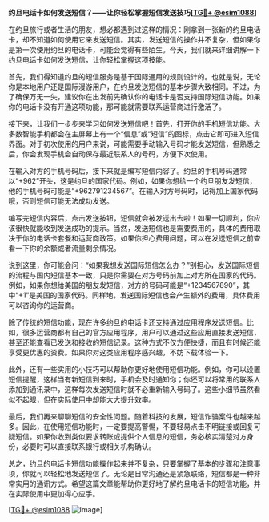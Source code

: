 **约旦电话卡如何发送短信？——让你轻松掌握短信发送技巧[[TG💪+ @esim1088](https://t.me/s/esim1088)]**

在约旦旅行或者生活的朋友，想必都遇到过这样的情况：刚拿到一张新的约旦电话卡，却不知道如何使用它来发送短信。其实，发送短信的操作并不复杂，但如果你是第一次使用约旦的电话卡，可能会觉得有些陌生。今天，我们就来详细讲解一下约旦电话卡如何发送短信，让你轻松掌握这项技能。

首先，我们得知道约旦的短信服务是基于国际通用的规则设计的。也就是说，无论你是本地用户还是国际漫游用户，在约旦发送短信的基本步骤大致相同。不过，为了确保万无一失，建议你在出发前先确认你的电话卡是否支持国际短信功能。如果你的电话卡没有开通这项功能，那可能就需要联系运营商进行激活了。

接下来，让我们一步步来学习如何发送短信吧！首先，打开你的手机短信功能。大多数智能手机都会在主屏幕上有一个“信息”或“短信”的图标，点击它即可进入短信界面。对于初次使用的用户来说，可能需要手动输入号码才能发送短信，但熟悉之后，你会发现手机会自动保存最近联系人的号码，方便下次使用。

在输入对方的手机号码后，接下来就是编写短信内容了。约旦的手机号码通常以“+962”开头，这是约旦的国家代码。例如，如果你想给一个约旦朋友发短信，他的手机号码可能是“+962791234567”。在输入对方号码时，记得加上国家代码哦，否则短信可能无法成功发送。

编写完短信内容后，点击发送按钮，短信就会被发送出去啦！如果一切顺利，你应该很快就能收到发送成功的提示。当然，发送短信也是需要费用的，具体的费用取决于你的电话卡套餐和运营商政策。如果你担心费用问题，可以在发送短信之前查看一下你的余额或者流量剩余情况。

说到这里，你可能会问：“如果我想发送国际短信怎么办？”别担心，发送国际短信的流程与国内短信基本一致，只是你需要在对方号码前加上对方所在国家的代码。例如，如果你想给美国的朋友发短信，对方的号码可能是“+1234567890”，其中“+1”是美国的国家代码。同样地，发送国际短信也会产生额外的费用，具体费用可以咨询你的运营商。

除了传统的短信功能，现在许多约旦的电话卡还支持通过应用程序发送短信。比如，很多运营商都有自己的官方应用程序，用户可以通过这些应用直接发送短信，甚至还能查看已发送和接收的短信记录。这种方式不仅方便快捷，而且有时候还能享受更优惠的资费。如果你对这类应用程序感兴趣，不妨下载体验一下。

此外，还有一些实用的小技巧可以帮助你更好地使用短信功能。例如，你可以设置短信提醒，这样当有新短信到来时，手机会及时通知你；你还可以将常用的联系人添加到通讯录中，这样每次发送短信时就不必重新输入号码了。这些小细节虽然看似不起眼，但在实际使用中却能大大提升效率。

最后，我们再来聊聊短信的安全性问题。随着科技的发展，短信诈骗案件也越来越多。因此，在使用短信功能时，一定要提高警惕，不要轻易点击不明链接或回复可疑短信。如果你收到类似要求转账或提供个人信息的短信，务必核实清楚对方身份，必要时可以直接联系银行或相关机构确认。

总之，约旦的电话卡短信功能操作起来并不复杂，只要掌握了基本的步骤和注意事项，你就可以轻松地发送短信了。无论是日常沟通还是紧急联络，短信都是一种非常实用的通讯方式。希望这篇文章能帮助你更好地了解约旦电话卡的短信功能，并在实际使用中更加得心应手。

[[TG💪+ @esim1088](https://t.me/s/esim1088) ![Image](https://i.postimg.cc/4NQfJmqS/Snipaste-2025-05-13-00-14-12.png)]